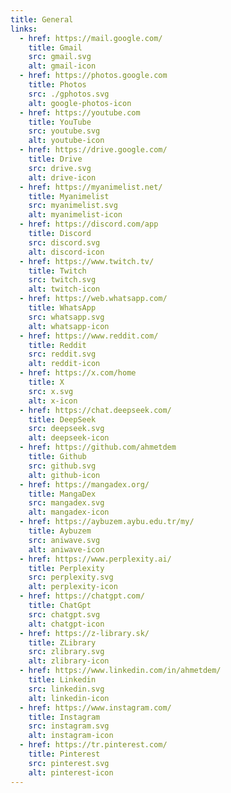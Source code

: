 ```yaml
---
title: General
links:
  - href: https://mail.google.com/
    title: Gmail
    src: gmail.svg
    alt: gmail-icon
  - href: https://photos.google.com
    title: Photos
    src: ./gphotos.svg
    alt: google-photos-icon
  - href: https://youtube.com
    title: YouTube
    src: youtube.svg
    alt: youtube-icon
  - href: https://drive.google.com/
    title: Drive
    src: drive.svg
    alt: drive-icon
  - href: https://myanimelist.net/
    title: Myanimelist
    src: myanimelist.svg
    alt: myanimelist-icon
  - href: https://discord.com/app
    title: Discord
    src: discord.svg
    alt: discord-icon
  - href: https://www.twitch.tv/
    title: Twitch
    src: twitch.svg
    alt: twitch-icon
  - href: https://web.whatsapp.com/
    title: WhatsApp
    src: whatsapp.svg
    alt: whatsapp-icon
  - href: https://www.reddit.com/
    title: Reddit
    src: reddit.svg
    alt: reddit-icon
  - href: https://x.com/home
    title: X
    src: x.svg
    alt: x-icon
  - href: https://chat.deepseek.com/
    title: DeepSeek
    src: deepseek.svg
    alt: deepseek-icon
  - href: https://github.com/ahmetdem
    title: Github
    src: github.svg
    alt: github-icon
  - href: https://mangadex.org/
    title: MangaDex
    src: mangadex.svg
    alt: mangadex-icon
  - href: https://aybuzem.aybu.edu.tr/my/
    title: Aybuzem
    src: aniwave.svg
    alt: aniwave-icon
  - href: https://www.perplexity.ai/
    title: Perplexity
    src: perplexity.svg
    alt: perplexity-icon
  - href: https://chatgpt.com/
    title: ChatGpt
    src: chatgpt.svg
    alt: chatgpt-icon
  - href: https://z-library.sk/
    title: ZLibrary
    src: zlibrary.svg
    alt: zlibrary-icon
  - href: https://www.linkedin.com/in/ahmetdem/
    title: Linkedin
    src: linkedin.svg
    alt: linkedin-icon
  - href: https://www.instagram.com/
    title: Instagram
    src: instagram.svg
    alt: instagram-icon
  - href: https://tr.pinterest.com/
    title: Pinterest
    src: pinterest.svg
    alt: pinterest-icon
---
```

